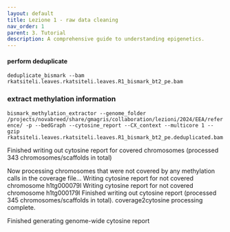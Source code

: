 ```yaml
---
layout: default
title: Lezione 1 - raw data cleaning
nav_order: 1
parent: 3. Tutorial
description: A comprehensive guide to understanding epigenetics.
---
```


#### perform deduplicate 
```deduplicate_bismark --bam rkatsiteli.leaves.rkatsiteli.leaves.R1_bismark_bt2_pe.bam ```


### extract methylation information 
```bismark_methylation_extractor --genome_folder /projects/novabreed/share/gmagris/collaboration/lezioni/2024/EEA/reference/ -p --bedGraph --cytosine_report --CX_context --multicore 1 --gzip rkatsiteli.leaves.rkatsiteli.leaves.R1_bismark_bt2_pe.deduplicated.bam```

<p class="callout success">
Finished writing out cytosine report for covered chromosomes (processed 343 chromosomes/scaffolds in total)

Now processing chromosomes that were not covered by any methylation calls in the coverage file...
Writing cytosine report for not covered chromosome h1tg000079l
Writing cytosine report for not covered chromosome h1tg000179l
Finished writing out cytosine report (processed 345 chromosomes/scaffolds in total). coverage2cytosine processing complete.



Finished generating genome-wide cytosine report
</p>

